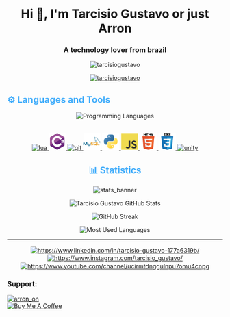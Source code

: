 <h1 align="center">Hi 👋, I'm Tarcisio Gustavo or just Arron</h1>
<h3 align="center">A technology lover from brazil</h3>

<p align="center"> <img src="https://komarev.com/ghpvc/?username=tarcisiogustavo&label=Profile%20views&color=0e75b6&style=flat" alt="tarcisiogustavo" /> </p>
<p align="center"> <a href="https://github.com/ryo-ma/github-profile-trophy"><img src="https://github-profile-trophy.vercel.app/?username=tarcisiogustavo" alt="tarcisiogustavo" /></a> </p>
<!-- Languages and Tools -->
<h2 style="color: #44AEFB">⚙️ Languages and Tools</h2>
<div align="center" style="display:block;">
<div align="center" style="display:block;">
    <img width="100px" alt="Programming Languages" src="https://user-images.githubusercontent.com/78341798/194531121-47b0119a-ce00-439d-b586-125f86acb098.png"/> 
</div>
<br>   
<div align="center">
  <p>
    <a href="https://www.w3schools.com/cs/" target="_blank" rel="noreferrer">
      <img src="https://cdn.jsdelivr.net/gh/devicons/devicon@latest/icons/lua/lua-original.svg" alt="lua" width="40" height="40"/>
    </a>  
    <a href="https://www.w3schools.com/cs/" target="_blank" rel="noreferrer">
      <img src="https://raw.githubusercontent.com/devicons/devicon/master/icons/csharp/csharp-original.svg" alt="csharp" width="40" height="40"/>
    </a>
    <a href="https://git-scm.com/" target="_blank" rel="noreferrer">
      <img src="https://www.vectorlogo.zone/logos/git-scm/git-scm-icon.svg" alt="git" width="40" height="40"/>
    </a>
    <a href="https://www.mysql.com/" target="_blank" rel="noreferrer">
      <img src="https://raw.githubusercontent.com/devicons/devicon/master/icons/mysql/mysql-original-wordmark.svg" alt="mysql" width="40" height="40"/>
    </a>
    <a href="https://www.python.org" target="_blank" rel="noreferrer">
      <img src="https://raw.githubusercontent.com/devicons/devicon/master/icons/python/python-original.svg" alt="python" width="40" height="40"/>
    </a>
    <a href="https://developer.mozilla.org/en-US/docs/Web/JavaScript" target="_blank" rel="noreferrer">
      <img src="https://raw.githubusercontent.com/devicons/devicon/master/icons/javascript/javascript-original.svg" alt="javascript" width="40" height="40"/>
    </a>
    <a href="https://www.w3.org/html/" target="_blank" rel="noreferrer">
      <img src="https://raw.githubusercontent.com/devicons/devicon/master/icons/html5/html5-original-wordmark.svg" alt="html5" width="40" height="40"/>
    </a>
    <a href="https://www.w3schools.com/css/" target="_blank" rel="noreferrer">
      <img src="https://raw.githubusercontent.com/devicons/devicon/master/icons/css3/css3-original-wordmark.svg" alt="css3" width="40" height="40"/>
    </a>
    <a href="https://unity.com/" target="_blank" rel="noreferrer">
      <img src="https://www.vectorlogo.zone/logos/unity3d/unity3d-icon.svg" alt="unity" width="40" height="40"/>
    </a>
  </p>
</div>

<!-- Statistics -->

<h2 style="color: #44AEFB">📊 Statistics</h2>

![stats_banner](https://user-images.githubusercontent.com/78341798/194534778-d662496c-ae00-4e8d-ae9b-b90912054e7f.gif)

<!-- Begin Stats Cards -->
<!-- Resources:  -->
<!-- Github & Languages Stats: https://github.com/anuraghazra/github-readme-stats --> 
<!-- Streak Stats: https://github.com/denvercoder1/github-readme-streak-stats -->
<!-- Change the value after ?username= to your GitHub username. -->
<div class="stats" align="center">

![Tarcisio Gustavo GitHub Stats](https://github-readme-stats.vercel.app/api?username=tarcisiogustavo&hide=stars&count_private=true&show_icons=true&theme=algolia&border_radius=20)

![GitHub Streak](https://streak-stats.demolab.com?user=tarcisiogustavo&count_private=true&theme=algolia&border_radius=20)

<!-- ![Most Used Languages](https://github-readme-stats.vercel.app/api/top-langs/?username=tarcisiogustavo&show_icons=true&theme=algolia&border_radius=20) -->
    
<!-- compact programming languages layout -->
![Most Used Languages](https://github-readme-stats.vercel.app/api/top-langs/?username=tarcisiogustavo&layout=compact&show_icons=true&theme=algolia&border_radius=20)
</div>
<!--  End Stats Cards -->

---
<!-- Begin Footer -->
<p align="center">
<a href="https://linkedin.com/in/https://www.linkedin.com/in/tarcisio-gustavo-177a6319b/" target="blank"><img align="center" src="https://raw.githubusercontent.com/rahuldkjain/github-profile-readme-generator/master/src/images/icons/Social/linked-in-alt.svg" alt="https://www.linkedin.com/in/tarcisio-gustavo-177a6319b/" height="30" width="40" /></a>
<a href="https://www.instagram.com/tarcisio_gustavo/" target="blank"><img align="center" src="https://raw.githubusercontent.com/rahuldkjain/github-profile-readme-generator/master/src/images/icons/Social/instagram.svg" alt="https://www.instagram.com/tarcisio_gustavo/" height="30" width="40" /></a>
<a href="https://www.youtube.com/channel/UCiRmtdNGgUlnpU7OmU4CNpg" target="blank"><img align="center" src="https://raw.githubusercontent.com/rahuldkjain/github-profile-readme-generator/master/src/images/icons/Social/youtube.svg" alt="https://www.youtube.com/channel/ucirmtdnggulnpu7omu4cnpg" height="30" width="40" /></a>
</p>
<!-- End Footer -->
<h3 align="left">Support:</h3>
<div align="left">
  <a href="https://twitter.com/arron_on" target="blank">
    <img src="https://img.shields.io/twitter/follow/arron_on?logo=twitter&style=for-the-badge" alt="arron_on">
  </a>
  <br>
  <a href="https://www.buymeacoffee.com/Arron0n">
    <img src="https://cdn.buymeacoffee.com/buttons/v2/default-yellow.png" alt="Buy Me A Coffee" height="50" width="210">
  </a>
</div>
